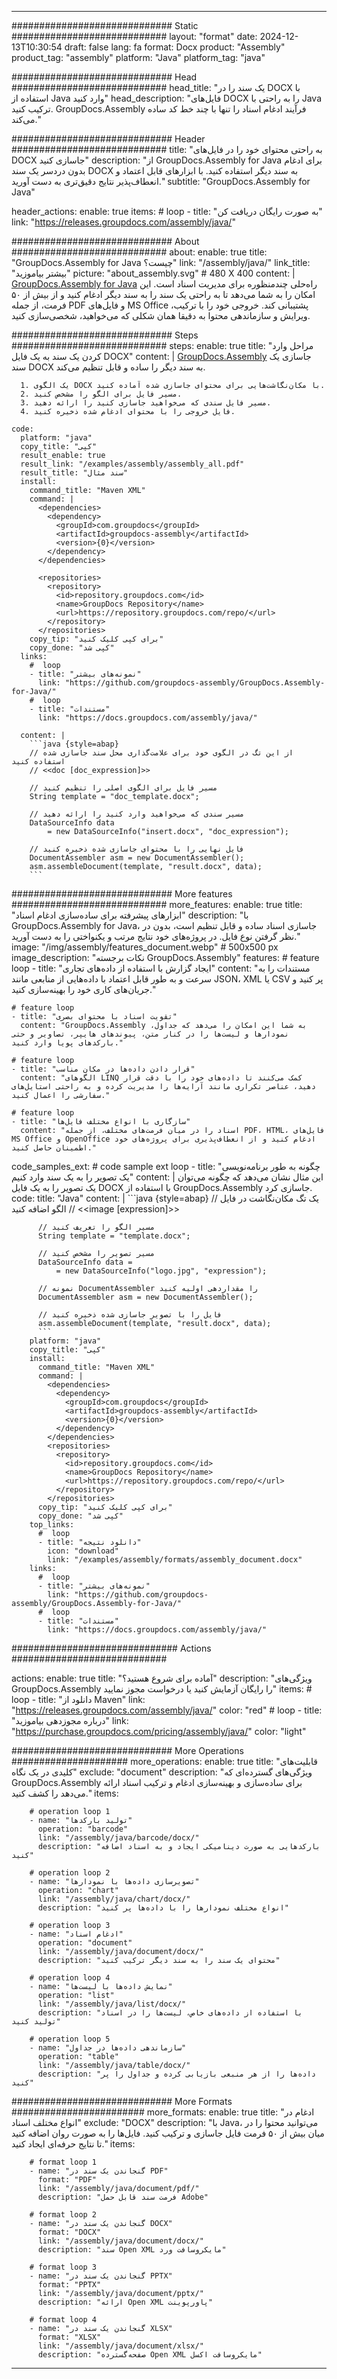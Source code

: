 



---
############################# Static ############################
layout: "format"
date:  2024-12-13T10:30:54
draft: false
lang: fa
format: Docx
product: "Assembly"
product_tag: "assembly"
platform: "Java"
platform_tag: "java"

############################# Head ############################
head_title: "یک سند را در DOCX با استفاده از Java وارد کنید"
head_description: "فایل‌های DOCX را به راحتی با Java ترکیب کنید. GroupDocs.Assembly فرآیند ادغام اسناد را تنها با چند خط کد ساده می‌کند."

############################# Header ############################
title: "به راحتی محتوای خود را در فایل‌های DOCX جاسازی کنید" 
description: "از GroupDocs.Assembly for Java برای ادغام بدون دردسر یک سند DOCX به سند دیگر استفاده کنید. با ابزارهای قابل اعتماد و انعطاف‌پذیر نتایج دقیق‌تری به دست آورید."
subtitle: "GroupDocs.Assembly for Java" 

header_actions:
  enable: true
  items:
    #  loop
    - title: "به صورت رایگان دریافت کن"
      link: "https://releases.groupdocs.com/assembly/java/"
      
############################# About ############################
about:
    enable: true
    title: "GroupDocs.Assembly for Java چیست؟"
    link: "/assembly/java/"
    link_title: "بیشتر بیاموزید"
    picture: "about_assembly.svg" # 480 X 400
    content: |
       [GroupDocs.Assembly for Java](/assembly/java/) راه‌حلی چندمنظوره برای مدیریت اسناد است. این امکان را به شما می‌دهد تا به راحتی یک سند را به سند دیگر ادغام کنید و از بیش از ۵۰ فرمت، از جمله PDF و فایل‌های MS Office پشتیبانی کند. خروجی خود را با ترکیب، ویرایش و سازماندهی محتوا به دقیقا همان شکلی که می‌خواهید، شخصی‌سازی کنید.

############################# Steps ############################
steps:
    enable: true
    title: "مراحل وارد کردن یک سند به یک فایل DOCX"
    content: |
      [GroupDocs.Assembly](/assembly/java/) جاسازی یک سند DOCX به سند دیگر را ساده و قابل تنظیم می‌کند.
      
      1. یک الگوی DOCX با مکان‌نگاشت‌هایی برای محتوای جاسازی شده آماده کنید.
      2. مسیر فایل برای الگو را مشخص کنید.
      3. مسیر فایل سندی که می‌خواهید جاسازی کنید را ارائه دهید.
      4. فایل خروجی را با محتوای ادغام شده ذخیره کنید.
   
    code:
      platform: "java"
      copy_title: "کپی"
      result_enable: true
      result_link: "/examples/assembly/assembly_all.pdf"
      result_title: "سند مثال"
      install:
        command_title: "Maven XML"
        command: |
          <dependencies>
            <dependency>
              <groupId>com.groupdocs</groupId>
              <artifactId>groupdocs-assembly</artifactId>
              <version>{0}</version>
            </dependency>
          </dependencies>

          <repositories>
            <repository>
              <id>repository.groupdocs.com</id>
              <name>GroupDocs Repository</name>
              <url>https://repository.groupdocs.com/repo/</url>
            </repository>
          </repositories>
        copy_tip: "برای کپی کلیک کنید"
        copy_done: "کپی شد"
      links:
        #  loop
        - title: "نمونه‌های بیشتر"
          link: "https://github.com/groupdocs-assembly/GroupDocs.Assembly-for-Java/"
        #  loop
        - title: "مستندات"
          link: "https://docs.groupdocs.com/assembly/java/"
          
      content: |
        ```java {style=abap}
        // از این تگ در الگوی خود برای علامت‌گذاری محل سند جاسازی شده استفاده کنید
        // <<doc [doc_expression]>>

        // مسیر فایل برای الگوی اصلی را تنظیم کنید
        String template = "doc_template.docx";

        // مسیر سندی که می‌خواهید وارد کنید را ارائه دهید
        DataSourceInfo data 
            = new DataSourceInfo("insert.docx", "doc_expression");

        // فایل نهایی را با محتوای جاسازی شده ذخیره کنید
        DocumentAssembler asm = new DocumentAssembler();
        asm.assembleDocument(template, "result.docx", data);
        ```           

############################# More features ############################
more_features:
  enable: true
  title: "ابزارهای پیشرفته برای ساده‌سازی ادغام اسناد"
  description: "با GroupDocs.Assembly for Java، جاسازی اسناد ساده و قابل تنظیم است، بدون در نظر گرفتن نوع فایل. در پروژه‌های خود نتایج مرتب و یکنواختی را به دست آورید."
  image: "/img/assembly/features_document.webp" # 500x500 px
  image_description: "نکات برجسته GroupDocs.Assembly"
  features:
    # feature loop
    - title: "ایجاد گزارش با استفاده از داده‌های تجاری"
      content: "مستندات را به سرعت و به طور قابل اعتماد با داده‌هایی از منابعی مانند JSON، XML یا CSV پر کنید و جریان‌های کاری خود را بهینه‌سازی کنید."

    # feature loop
    - title: "تقویت اسناد با محتوای بصری"
      content: "GroupDocs.Assembly به شما این امکان را می‌دهد که جداول، نمودارها و لیست‌ها را در کنار متن، پیوندهای هایپر، تصاویر و حتی بارکدهای پویا وارد کنید."

    # feature loop
    - title: "قرار دادن داده‌ها در مکان مناسب"
      content: "الگوهای LINQ کمک می‌کنند تا داده‌های خود را با دقت قرار دهید، عناصر تکراری مانند آرایه‌ها را مدیریت کرده و به راحتی استایل‌های سفارشی را اعمال کنید."

    # feature loop
    - title: "سازگاری با انواع مختلف فایل‌ها"
      content: "اسناد را در میان فرمت‌های مختلف، از جمله PDF، HTML، فایل‌های MS Office و OpenOffice ادغام کنید و از انعطاف‌پذیری برای پروژه‌های خود اطمینان حاصل کنید."
      
  code_samples_ext:
    # code sample ext loop
    - title: "چگونه به طور برنامه‌نویسی یک تصویر را به یک سند وارد کنیم"
      content: |
        این مثال نشان می‌دهد که چگونه می‌توان یک تصویر را به یک فایل DOCX با استفاده از GroupDocs.Assembly جاسازی کرد.
      code:
        title: "Java"
        content: |
          ```java {style=abap}
          // یک تگ مکان‌نگاشت در فایل الگو اضافه کنید
          // <<image [expression]>>

          // مسیر الگو را تعریف کنید
          String template = "template.docx";

          // مسیر تصویر را مشخص کنید
          DataSourceInfo data =
              = new DataSourceInfo("logo.jpg", "expression");

          // نمونه DocumentAssembler را مقداردهی اولیه کنید
          DocumentAssembler asm = new DocumentAssembler();

          // فایل را با تصویر جاسازی شده ذخیره کنید
          asm.assembleDocument(template, "result.docx", data);
          ```
        platform: "java"
        copy_title: "کپی"
        install:
          command_title: "Maven XML"
          command: |
            <dependencies>
              <dependency>
                <groupId>com.groupdocs</groupId>
                <artifactId>groupdocs-assembly</artifactId>
                <version>{0}</version>
              </dependency>
            </dependencies>
            <repositories>
              <repository>
                <id>repository.groupdocs.com</id>
                <name>GroupDocs Repository</name>
                <url>https://repository.groupdocs.com/repo/</url>
              </repository>
            </repositories>
          copy_tip: "برای کپی کلیک کنید"
          copy_done: "کپی شد"
        top_links:
          #  loop
          - title: "دانلود نتیجه"
            icon: "download"
            link: "/examples/assembly/formats/assembly_document.docx"
        links:
          #  loop
          - title: "نمونه‌های بیشتر"
            link: "https://github.com/groupdocs-assembly/GroupDocs.Assembly-for-Java/"
          #  loop
          - title: "مستندات"
            link: "https://docs.groupdocs.com/assembly/java/"
            

            


############################## Actions ############################

actions:
  enable: true
  title: "آماده برای شروع هستید؟"
  description: "ویژگی‌های GroupDocs.Assembly را رایگان آزمایش کنید یا درخواست مجوز نمایید"
  items:
    #  loop
    - title: "دانلود از Maven"
      link: "https://releases.groupdocs.com/assembly/java/"
      color: "red"
        #  loop
    - title: "درباره مجوزدهی بیاموزید"
      link: "https://purchase.groupdocs.com/pricing/assembly/java/"
      color: "light"


############################# More Operations #####################
more_operations:
    enable: true
    title: "قابلیت‌های کلیدی در یک نگاه"
    exclude: "document"
    description: "ویژگی‌های گسترده‌ای که GroupDocs.Assembly برای ساده‌سازی و بهینه‌سازی ادغام و ترکیب اسناد ارائه می‌دهد را کشف کنید."
    items: 
          
        # operation loop 1
        - name: "تولید بارکدها"
          operation: "barcode"
          link: "/assembly/java/barcode/docx/"
          description: "بارکدهایی به صورت دینامیکی ایجاد و به اسناد اضافه کنید"

        # operation loop 2
        - name: "تصویرسازی داده‌ها با نمودارها"
          operation: "chart"
          link: "/assembly/java/chart/docx/"
          description: "انواع مختلف نمودارها را با داده‌ها پر کنید"

        # operation loop 3
        - name: "ادغام اسناد"
          operation: "document"
          link: "/assembly/java/document/docx/"
          description: "محتوای یک سند را به سند دیگر ترکیب کنید"

        # operation loop 4
        - name: "نمایش داده‌ها با لیست‌ها"
          operation: "list"
          link: "/assembly/java/list/docx/"
          description: "با استفاده از داده‌های خاص، لیست‌ها را در اسناد تولید کنید"

        # operation loop 5
        - name: "سازماندهی داده‌ها در جداول"
          operation: "table"
          link: "/assembly/java/table/docx/"
          description: "داده‌ها را از هر منبعی بازیابی کرده و جداول را پر کنید"
         
          
############################# More Formats ########################
more_formats:
    enable: true
    title: "ادغام در انواع مختلف اسناد"
    exclude: "DOCX"
    description: "با Java، می‌توانید محتوا را در میان بیش از ۵۰ فرمت فایل جاسازی و ترکیب کنید. فایل‌ها را به صورت روان اضافه کنید تا نتایج حرفه‌ای ایجاد کنید."
    items: 
          
        # format loop 1
        - name: "گنجاندن یک سند در PDF"
          format: "PDF"
          link: "/assembly/java/document/pdf/"
          description: "فرمت سند قابل حمل Adobe"
          
        # format loop 2
        - name: "گنجاندن یک سند در DOCX"
          format: "DOCX"
          link: "/assembly/java/document/docx/"
          description: "سند Open XML مایکروسافت ورد"
          
        # format loop 3
        - name: "گنجاندن یک سند در PPTX"
          format: "PPTX"
          link: "/assembly/java/document/pptx/"
          description: "ارائه Open XML پاورپوینت"
          
        # format loop 4
        - name: "گنجاندن یک سند در XLSX"
          format: "XLSX"
          link: "/assembly/java/document/xlsx/"
          description: "صفحه‌گسترده Open XML مایکروسافت اکسل"


          

---